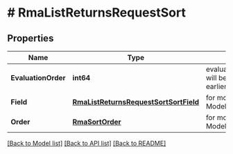 # # RmaListReturnsRequestSort


## Properties 


Name | Type | Description | Notes
------------ | ------------- | ------------- | -------------
**EvaluationOrder**| **int64** | evaluation_order is the order in which the sort will be applied. The lower the number, the earlier the sort will be applied.  |
**Field**| [**RmaListReturnsRequestSortSortField**](RmaListReturnsRequestSortSortField.md) |  for more information please, see Model/RmaListReturnsRequestSortSortField.php  | [default to RMALISTRETURNSREQUESTSORTSORTFIELD_UNKNOWN]
**Order**| [**RmaSortOrder**](RmaSortOrder.md) |  for more information please, see Model/RmaSortOrder.php  | [optional] [default to RMASORTORDER_DESC]


[[Back to Model list]](../../README.md#models) [[Back to API list]](../../README.md#endpoints) [[Back to README]](../../README.md)

